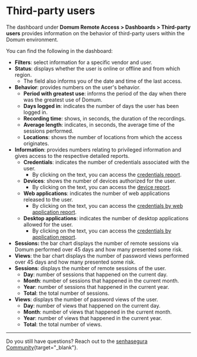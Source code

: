 # Third-party users

The dashboard under **Domum Remote Access > Dashboards > Third-party users** provides information on the behavior of third-party users within the Domum environment.

You can find the following in the dashboard:

<!-- Fix link -->
- **Filters**: select information for a specific vendor and user.
- **Status**: displays whether the user is online or offline and from which region.
  - The field also informs you of the date and time of the last access.
- **Behavior**: provides numbers on the user's behavior.
  - **Period with greatest use**: informs the period of the day when there was the greatest use of Domum.
  - **Days logged in**: indicates the number of days the user has been logged in.
  - **Recording time**: shows, in seconds, the duration of the recordings.
  - **Average length**: indicates, in seconds, the average time of the sessions performed.
  - **Locations**: shows the number of locations from which the access originates.
- **Information**: provides numbers relating to privileged information and gives access to the respective detailed reports.
  - **Credentials**: indicates the number of credentials associated with the user.
    - By clicking on the text, you can access the [credentials report](/v3-33/docs/domum-credentials-report-for-domum-remote-access).
  - **Devices**: shows the number of devices authorized for the user.
    - By clicking on the text, you can access the [device report](/v3-33/docs/domum-credentials-report-for-domum-remote-access).
  - **Web applications**: indicates the number of web applications released to the user.
    - By clicking on the text, you can access the [credentials by web application report](/v3-33/docs/domum-credentials-by-application-reports).
  - **Desktop applications**: indicates the number of desktop applications allowed for the user.
    - By clicking on the text, you can access the [credentials by application report](/v3-33/docs/domum-credentials-by-application-reports).
- **Sessions:** the bar chart displays the number of remote sessions via Domum performed over 45 days and how many presented some risk.
- **Views**: the bar chart displays the number of password views performed over 45 days and how many presented some risk.
- **Sessions**: displays the number of remote sessions of the user.
  - **Day**: number of sessions that happened on the current day.
  - **Month**: number of sessions that happened in the current month.
  - **Year**: number of sessions that happened in the current year.
  - **Total**: the total number of sessions.
- **Views**: displays the number of password views of the user.
  - **Day**: number of views that happened on the current day.
  - **Month**: number of views that happened in the current month.
  - **Year**: number of views that happened in the current year.
  - **Total**: the total number of views.

---

Do you still have questions? Reach out to the [senhasegura Community](https://community.senhasegura.io/){target="_blank"}.
